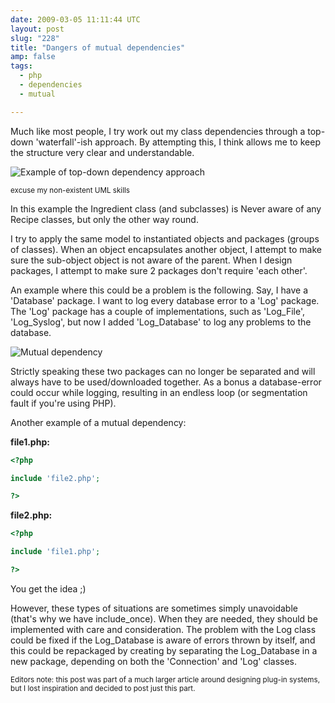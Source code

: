 ```yaml
---
date: 2009-03-05 11:11:44 UTC
layout: post
slug: "228"
title: "Dangers of mutual dependencies"
amp: false
tags:
  - php
  - dependencies
  - mutual

---
```

Much like most people, I try work out my class dependencies through a top-down
'waterfall'-ish approach. By attempting this, I think allows me to keep the
structure very clear and understandable.

<img src="http://evertpot.com/resources/images/posts/recipe.png" alt="Example of top-down dependency approach" />

<small>excuse my non-existent UML skills</small>

In this example the Ingredient class (and subclasses) is Never aware of any
Recipe classes, but only the other way round.

I try to apply the same model to instantiated objects and packages (groups of
classes). When an object encapsulates another object, I attempt to make sure
the sub-object object is not aware of the parent. When I design packages, I
attempt to make sure 2 packages don't require 'each other'.

An example where this could be a problem is the following. Say, I have a
'Database' package. I want to log every database error to a 'Log' package. The
'Log' package has a couple of implementations, such as 'Log_File',
'Log_Syslog', but now I added 'Log_Database' to log any problems to the
database.

<img src="https://evertpot.com/resources/images/posts/databaseandlog.png" alt="Mutual dependency" />

Strictly speaking these two packages can no longer be separated and will
always have to be used/downloaded together. As a bonus a database-error could
occur while logging, resulting in an endless loop (or segmentation fault if
you're using PHP).

Another example of a mutual dependency:


**file1.php:**

```php
<?php

include 'file2.php';

?>
```

**file2.php:**

```php
<?php

include 'file1.php';

?>
```

You get the idea ;)

However, these types of situations are sometimes simply unavoidable (that's why
we have include_once). When they are needed, they should be implemented with
care and consideration. The problem with the Log class could be fixed if the
Log_Database is aware of errors thrown by itself, and this could be repackaged
by creating by separating the Log_Database in a new package, depending on both
the 'Connection' and 'Log' classes.

<small>Editors note: this post was part of a much larger article around designing plug-in systems, but I lost inspiration and decided to post just this part.</small>

